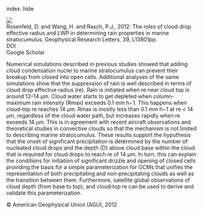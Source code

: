 index: hide

<div class="Citation">
    <div class="Citation-thumb CitationThumb-linked"  data-href="https://doi.org/10.1029/2012gl052028">
      <img src="https://static.claimspace.cloud/climate-study-static/refs/thumbs/7/Rosenfeld_et_al_2012-thumb.png" />
    </div>

  <div class="Citation-body">
    <div class="Citation-text">Rosenfeld, D. and Wang, H. and Rasch, P.J., 2012: The roles of cloud drop effective radius and LWP in determining rain properties in marine stratocumulus. <span class="Article-journal">Geophysical Research Letters, </span><span class="Article-volume">39, </span>L13801pp.</div>
    <div class="Citation-links">
      <div class="CitationLink" data-href="https://doi.org/10.1029/2012gl052028">
        <div class="CitationLink-icon CitationLink-Doi"></div>
        <div class="CitationLink-text">DOI</div>
      </div>
      <div class="CitationLink" data-href="https://scholar.google.com/scholar?q=10.1029/2012gl052028">
        <div class="CitationLink-icon CitationLink-Scholar"></div>
        <div class="CitationLink-text">Google Scholar</div>
      </div>
    </div>
  </div>
</div>

Numerical simulations described in previous studies showed that adding cloud condensation nuclei to marine stratocumulus can prevent their breakup from closed into open cells. Additional analyses of the same simulations show that the suppression of rain is well described in terms of cloud drop effective radius (re). Rain is initiated when re near cloud top is around 12–14 μm. Cloud water starts to get depleted when column‐maximum rain intensity (Rmax) exceeds 0.1 mm h−1. This happens when cloud‐top re reaches 14 μm. Rmax is mostly less than 0.1 mm h−1 at re < 14 μm, regardless of the cloud water path, but increases rapidly when re exceeds 14 μm. This is in agreement with recent aircraft observations and theoretical studies in convective clouds so that the mechanism is not limited to describing marine stratocumulus. These results support the hypothesis that the onset of significant precipitation is determined by the number of nucleated cloud drops and the depth (D) above cloud base within the cloud that is required for cloud drops to reach re of 14 μm. In turn, this can explain the conditions for initiation of significant drizzle and opening of closed cells providing the basis for a simple parameterization for GCMs that unifies the representation of both precipitating and non‐precipitating clouds as well as the transition between them. Furthermore, satellite global observations of cloud depth (from base to top), and cloud‐top re can be used to derive and validate this parameterization.

<div class="Citation-copy">
&copy; American Geophysical Union (AGU), 2012
</div>